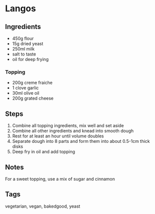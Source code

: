 # Langos

## Ingredients

* 450g flour
* 15g dried yeast
* 250ml milk
* salt to taste 
* oil for deep frying

### Topping

* 200g creme fraiche
* 1 clove garlic
* 30ml olive oil 
* 200g grated cheese 

## Steps

1. Combine all topping ingredients, mix well and set aside 
2. Combine all other ingredients and knead into smooth dough
3. Rest for at least an hour until volume doubles 
4. Separate dough into 8 parts and form them into about 0.5-1cm thick disks
5. Deep fry in oil and add topping

## Notes

For a sweet topping, use a mix of sugar and cinnamon

## Tags
vegetarian, vegan, bakedgood, yeast
